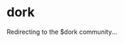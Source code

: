 # dork
<meta http-equiv="refresh" content="3; url=https://t.me/DORKCTOPORTAL" />

Redirecting to the $dork community...
